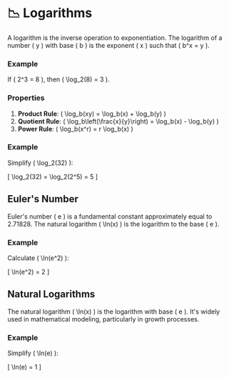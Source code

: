 # 📉 Logarithms

A logarithm is the inverse operation to exponentiation. The logarithm of a number \( y \) with base \( b \) is the exponent \( x \) such that \( b^x = y \).

### Example

If \( 2^3 = 8 \), then \( \log_2(8) = 3 \).

### Properties

1. **Product Rule**: \( \log_b(xy) = \log_b(x) + \log_b(y) \)
2. **Quotient Rule**: \( \log_b\left(\frac{x}{y}\right) = \log_b(x) - \log_b(y) \)
3. **Power Rule**: \( \log_b(x^r) = r \log_b(x) \)

### Example

Simplify \( \log_2(32) \):

\[
\log_2(32) = \log_2(2^5) = 5
\]

## Euler's Number

Euler's number \( e \) is a fundamental constant approximately equal to 2.71828. The natural logarithm \( \ln(x) \) is the logarithm to the base \( e \).

### Example

Calculate \( \ln(e^2) \):

\[
\ln(e^2) = 2
\]

## Natural Logarithms

The natural logarithm \( \ln(x) \) is the logarithm with base \( e \). It's widely used in mathematical modeling, particularly in growth processes.

### Example

Simplify \( \ln(e) \):

\[
\ln(e) = 1
\]
